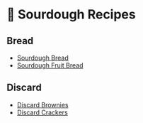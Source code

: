 # 🍞 Sourdough Recipes

## Bread

- [Sourdough Bread](../recipes/sourdough_bread.md)  
- [Sourdough Fruit Bread](../recipes/sourdough_fruit_bread.md)  

## Discard

- [Discard Brownies](../recipes/discard_brownies.md)  
- [Discard Crackers](../recipes/discard_crackers.md)  


